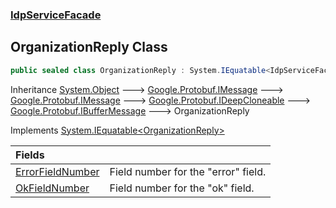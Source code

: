 ### [IdpServiceFacade](../index.md 'IdpServiceFacade')

## OrganizationReply Class

```csharp
public sealed class OrganizationReply : System.IEquatable<IdpServiceFacade.OrganizationReply>
```

Inheritance [System\.Object](https://learn.microsoft.com/en-us/dotnet/api/system.object 'System\.Object') &#129106; [Google\.Protobuf\.IMessage](https://learn.microsoft.com/en-us/dotnet/api/google.protobuf.imessage 'Google\.Protobuf\.IMessage') &#129106; [Google\.Protobuf\.IMessage](https://learn.microsoft.com/en-us/dotnet/api/google.protobuf.imessage 'Google\.Protobuf\.IMessage') &#129106; [Google\.Protobuf\.IDeepCloneable](https://learn.microsoft.com/en-us/dotnet/api/google.protobuf.ideepcloneable 'Google\.Protobuf\.IDeepCloneable') &#129106; [Google\.Protobuf\.IBufferMessage](https://learn.microsoft.com/en-us/dotnet/api/google.protobuf.ibuffermessage 'Google\.Protobuf\.IBufferMessage') &#129106; OrganizationReply

Implements [System\.IEquatable&lt;](https://learn.microsoft.com/en-us/dotnet/api/system.iequatable-1 'System\.IEquatable\`1')[OrganizationReply](index.md 'IdpServiceFacade\.OrganizationReply')[&gt;](https://learn.microsoft.com/en-us/dotnet/api/system.iequatable-1 'System\.IEquatable\`1')

| Fields | |
| :--- | :--- |
| [ErrorFieldNumber](ErrorFieldNumber.md 'IdpServiceFacade\.OrganizationReply\.ErrorFieldNumber') | Field number for the "error" field\. |
| [OkFieldNumber](OkFieldNumber.md 'IdpServiceFacade\.OrganizationReply\.OkFieldNumber') | Field number for the "ok" field\. |
